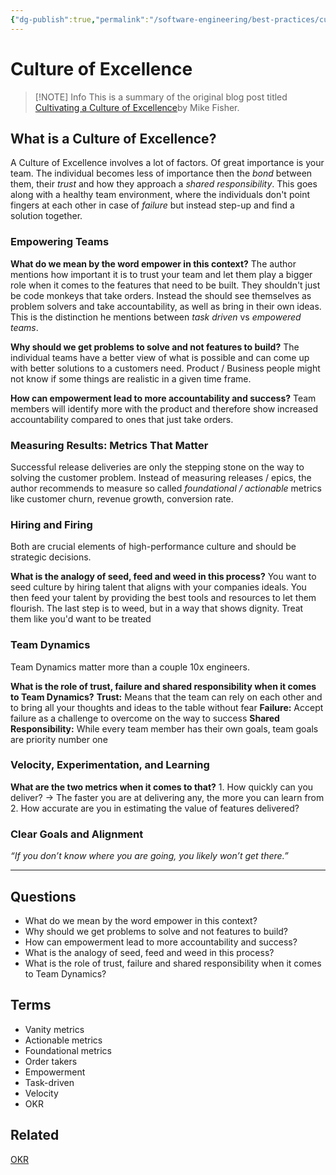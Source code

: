 ```yaml
---
{"dg-publish":true,"permalink":"/software-engineering/best-practices/culture-of-excellence/","tags":["source/blog","code/best_practices"],"created":"2023-08-04T15:27:13.868-05:00","updated":"2023-09-19T08:07:21.222-05:00"}
---
```


# Culture of Excellence

> [!NOTE] Info
> This is a summary of the original blog post titled [Cultivating a Culture of Excellence](https://mikefisher.substack.com/p/cultivating-a-culture-of-excellence)by Mike Fisher.
## What is a Culture of Excellence?

A Culture of Excellence involves a lot of factors. Of great importance is your team. The individual becomes less of importance then the *bond* between them, their *trust* and how they approach a *shared responsibility*. This goes along with a healthy team environment, where the individuals don't point fingers at each other in case of *failure* but instead step-up and find a solution together.
### Empowering Teams
**What do we mean by the word empower in this context?** 
	The author mentions how important it is to trust your team and let them play a bigger role when it comes to the features that need to be built. They shouldn't just be code monkeys that take orders. Instead the should see themselves as problem solvers and take accountability, as well as bring in their own ideas. This is the distinction he mentions between *task driven* vs *empowered teams*.

**Why should we get problems to solve and not features to build?**
	The individual teams have a better view of what is possible and can come up with better solutions to a customers need. Product / Business people might not know if some things are realistic in a given time frame.

**How can empowerment lead to more accountability and success?**
	Team members will identify more with the product and therefore show increased accountability compared to ones that just take orders.
### Measuring Results: Metrics That Matter
Successful release deliveries are only the stepping stone on the way to solving the customer problem. Instead of measuring releases / epics, the author recommends to measure so called *foundational / actionable* metrics like customer churn, revenue growth, conversion rate.
### Hiring  and Firing
Both are crucial elements of high-performance culture and should be strategic decisions.

**What is the analogy of seed, feed and weed in this process?**
	You want to seed culture by hiring talent that aligns with your companies ideals. You then feed your talent by providing the best tools and resources to let them flourish. The last step is to weed, but in a way that shows dignity. Treat them like you'd want to be treated
### Team Dynamics
Team Dynamics matter more than a couple 10x engineers.

**What is the role of trust, failure and shared responsibility when it comes to Team Dynamics?**
	**Trust:** Means that the team can rely on each other and to bring all your thoughts and ideas to the table without fear
	**Failure:** Accept failure as a challenge to overcome on the way to success
	**Shared Responsibility:** While every team member has their own goals, team goals are priority number one
### Velocity, Experimentation, and Learning
**What are the two metrics when it comes to that?**
	1. How quickly can you deliver? -> The faster you are at delivering any, the more you can learn from
	2. How accurate are you in estimating the value of features delivered?
### Clear Goals and Alignment
*“If you don’t know where you are going, you likely won’t get there.”*

---
## Questions
- What do we mean by the word empower in this context? 
- Why should we get problems to solve and not features to build?
- How can empowerment lead to more accountability and success?
- What is the analogy of seed, feed and weed in this process?
- What is the role of trust, failure and shared responsibility when it comes to Team Dynamics?
## Terms
- Vanity metrics
- Actionable metrics
- Foundational metrics
- Order takers
- Empowerment
- Task-driven
- Velocity 
- OKR
## Related
[OKR](https://www.atlassian.com/agile/agile-at-scale/okr)